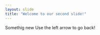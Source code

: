 ```yaml
---
layout: slide
title: "Welcome to our second slide!"
---
```

Somethig new
Use the left arrow to go back!
